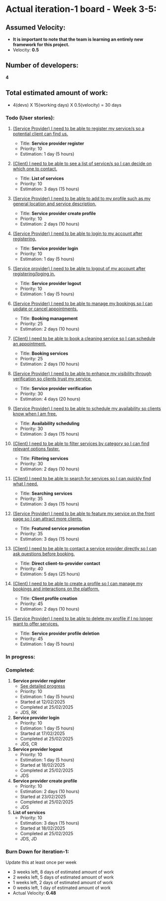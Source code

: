 # Actual iteration-1 board - Week 3-5: 

## Assumed Velocity:
- **It is important to note that the team is learning an entirely new framework for this project.**
- Velocity: **0.5**

## Number of developers:
**4**
## Total estimated amount of work:
- 4(devs) X 15(working days) X 0.5(velocity) = 30 days


### Todo (User stories):
1. [(Service Provider) I need to be able to register my service/s so a potential client can find us.](user_stories/iter1_us_01_sp_register.md)
    - Title: **Service provider register**
    - Priority: 10
    - Estimation: 1 day (5 hours)

2. [(Client) I need to be able to see a list of service/s so I can decide on which one to contact.](user_stories/iter1_us_02_client_list_of_services.md)
    - Title: **List of services**
    - Priority: 10
    - Estimation: 3 days (15 hours)

3. [(Service Provider) I need to be able to add to my profile such as my general location and service description.](user_stories/iter1_us_03_sp_create_profile.md)
    - Title: **Service provider create profile**
    - Priority: 10
    - Estimation: 2 days (10 hours)

4. [(Service Provider) I need to be able to login to my account after registering.](user_stories/iter1_us_04_sp_login.md)
    - Title: **Service provider login**
    - Priority: 10
    - Estimation: 1 day (5 hours)

5. [(Service provider) I need to be able to logout of my account after registering/loging in.](user_stories/iter1_us_05_sp_logout.md)
    - Title: **Service provider logout**
    - Priority: 10
    - Estimation: 1 day (5 hours)

6. [(Service Provider) I need to be able to manage my bookings so I can update or cancel appointments.](user_stories/us_06_sp_booking_management.md)
    - Title: **Booking management**
    - Priority: 25
    - Estimation: 2 days (10 hours)

7. [(Client) I need to be able to book a cleaning service so I can schedule an appointment.](user_stories/us_07_client_booking_services.md)
    - Title: **Booking services**
    - Priority: 25
    - Estimation: 2 days (10 hours)

8. [(Service Provider) I need to be able to enhance my visibility through verification so clients trust my service.](user_stories/us_08_sp_verification.md)
    - Title: **Service provider verification**
    - Priority: 30
    - Estimation: 4 days (20 hours)

9. [(Service Provider) I need to be able to schedule my availability so clients know when I am free.](user_stories/us_09_sp_availability.md)
    - Title: **Availability scheduling**
    - Priority: 30
    - Estimation: 3 days (15 hours)

10. [(Client) I need to be able to filter services by category so I can find relevant options faster.](user_stories/us_10_client_filter_services.md)
    - Title: **Filtering services**
    - Priority: 30
    - Estimation: 2 days (10 hours)

11. [(Client) I need to be able to search for services so I can quickly find what I need.](user_stories/us_11_client_search_services.md)
    - Title: **Searching services**
    - Priority: 35
    - Estimation: 3 days (15 hours)

12. [(Service Provider) I need to be able to feature my service on the front page so I can attract more clients.](user_stories/us_12_sp_featured_service.md)
    - Title: **Featured service promotion**
    - Priority: 35
    - Estimation: 3 days (15 hours)

13. [(Client) I need to be able to contact a service provider directly so I can ask questions before booking.](user_stories/us_13_client_contact_sp.md)
    - Title: **Direct client-to-provider contact**
    - Priority: 40
    - Estimation: 5 days (25 hours)

14. [(Client) I need to be able to create a profile so I can manage my bookings and interactions on the platform.](user_stories/us_14_client_create_profile.md)
    - Title: **Client profile creation**
    - Priority: 45
    - Estimation: 2 days (10 hours)

15. [(Service Provider) I need to be able to delete my profile if I no longer want to offer services.](user_stories/us_15_sp_delete_profile.md)
    - Title: **Service provider profile deletion**
    - Priority: 45
    - Estimation: 1 day (5 hours)

### In progress:


### Completed:
1. **Service provider register**
    - [See detailed progress](user_stories/us_sp_register.md)
    - Priority: 10
    - Estimation: 1 day (5 hours) 
    - Started at 12/02/2025
    - Completed at 25/02/2025
    - JDS, RK
4. **Service provider login**
    - Priority: 10
    - Estimation: 1 day (5 hours)
    - Started at 17/02/2025
    - Completed at 25/02/2025
    - JDS, CR
5. **Service provider logout**
    - Priority: 10
    - Estimation: 1 day (5 hours)
    - Started at 18/02/2025
    - Completed at 25/02/2025
    - JDS
3. **Service provider create profile**
    - Priority: 10
    - Estimation: 2 days (10 hours)
    - Started at 23/02/2025
    - Completed at 25/02/2025
    - JDS
2. **List of services**
    - Priority: 10
    - Estimation: 3 days (15 hours)
    - Started at 18/02/2025
    - Completed at 25/02/2025
    - JDS, JD

### Burn Down for iteration-1:
Update this at least once per week
* 3 weeks left, 8 days of estimated amount of work 
* 2 weeks left, 5 days of estimated amount of work 
* 1 weeks left, 2 days of estimated amount of work
* 0 weeks left, 1 day of estimated amount of work
* Actual Velocity: **0.48**
